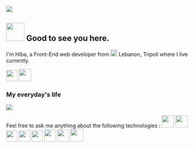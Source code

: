 <img src = "https://lh3.googleusercontent.com/S0s0zuN5t94KEDTiC6L4IhWcZ80oH71kS6Z-j_NpA0Z7RSFSYQpfDMbc6LJOV0xaLl5T-dq6jQc6QR1POkAVT_ZXSsB1VrlHj0czz6DHU8Vj9QyObhQM33GX7PyZdtpG3dJ5moLoAc--I8U5kwxoWOWUkP0agoonOnuJWsHbNHgQJqEUjUcJp_5c8XiwXJoxhaHdIo0qOiLTM69IriJDLl3XCJfeL15jj10UbK1LNufQTk72L2ogak5RVNMtZ1le5vM67QenY3HK1brSii39x8skbDf44DxsRih1uC0cuUdmfcptAYpaYRfq_exQ7NyXstyYZ9fmDcxv-U3CeEwNdCBk9hWpEbRinFrntjxJy-t9oLFRZ06hISDIVx3LWocdMHtyuSf6tSakCj9jyqhiELY2tOqJJJoMD2BAvoaIc-phcFN9UCDeP0DSu2ePjvSfhf0T0DEJxWEXqNtcmnMfvcg5ypsgbAig9E2ZoA1VG7ooveacri81hEAGRN1RxOlbZetGdFpeb-RUQuFooXEJC_nCRoxgNzGmLe7acWwVrOaDZyYLoGQ6m_DCfOhnPId9ZKPRVLy7wpyWVG0gftJPppHOpzuWl4qX92AYx2Ht83-uzGsYExKLzzyfJZV9X2bM-QzAGZvTUHvjxqeszCoLcBBZG3sO3_pXCe_h1qJ92Qn-V-VWY0hAk6QqHf6bkVrp6LNzto8bOwya-Lgb655K1Q=w1222-h687-no?authuser=0" >

## <img src="https://i.pinimg.com/originals/d5/29/ed/d529edb7eb0e9faa294d8f621ff53918.gif" width="49"/> Good to see you here.
I'm Hiba, a Front-End web developer from <img src="https://pics.freeicons.io/uploads/icons/png/11587799771536064887-512.png" width="18" height="18"> Lebanon, Tripoli where I live currently.

<a href="https://www.linkedin.com/in/hiba-abdel-karim/" title="linkedin"><img src="https://pics.freeicons.io/uploads/icons/png/545912701530099617-512.png" width="30" height="30"></a> <a href="https://codepen.io/harkibit" title="codepen"><img src="https://pics.freeicons.io/uploads/icons/png/4672731991530099609-512.png" width="33" height="33"></a>

### My everyday's life 
<img src="https://i.gifer.com/MPn7.gif">



Feel free to ask me anything about the following technologies : 
<img src="https://pics.freeicons.io/uploads/icons/png/20167174151551942641-512.png" width="33" height="33"> <img src="https://pics.freeicons.io/uploads/icons/png/21088442871540553614-512.png" width="33" height="33"> <img src="https://pics.freeicons.io/uploads/icons/png/21337745421536211768-512.png" width="30" height="30"> <img src="https://pics.freeicons.io/uploads/icons/png/14072054271548141949-512.png" width="30" height="30">  <img src="https://pics.freeicons.io/uploads/icons/png/6655067911551942823-512.png" width="30" height="30">  <img src="https://pics.freeicons.io/uploads/icons/png/19681752361536207300-512.png" width="31" height="33"> <img src="https://material-ui.com/static/logo.png" width="31" height="33"> <img src="https://pics.freeicons.io/uploads/icons/png/6714929121551953707-512.png" width="35" height="35">
